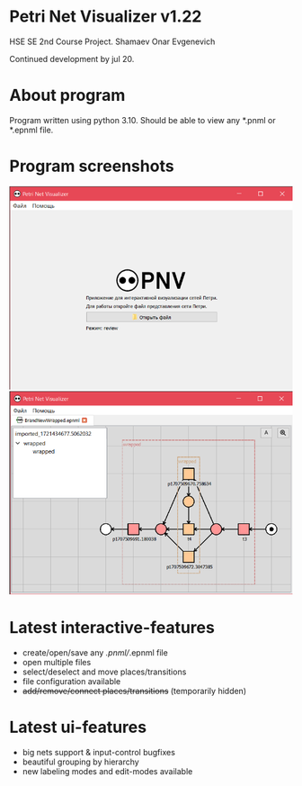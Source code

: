 # Petri Net Visualizer v1.22
HSE SE 2nd Course Project.
Shamaev Onar Evgenevich

Continued development by jul 20.
# About program
Program written using python 3.10.
Should be able to view any *.pnml or *.epnml file.
# Program screenshots
![image](github_data/preview.png)
![image](github_data/preview0.png)
# Latest interactive-features
- create/open/save any *.pnml/*.epnml file
- open multiple files
- select/deselect and move places/transitions
- file configuration available
- ~~add/remove/connect places/transitions~~ (temporarily hidden)
# Latest ui-features
- big nets support & input-control bugfixes
- beautiful grouping by hierarchy
- new labeling modes and edit-modes available
